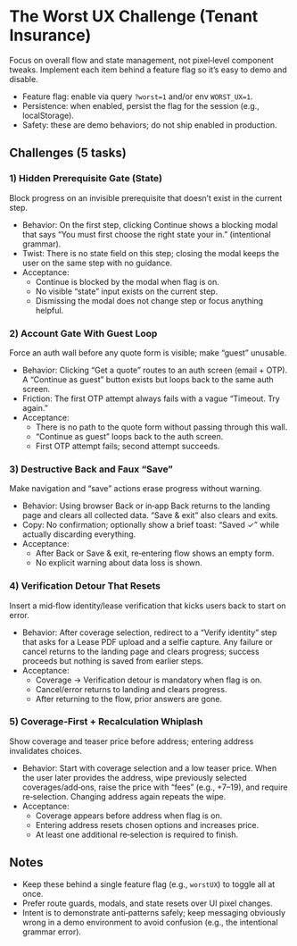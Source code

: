 # The Worst UX Challenge (Tenant Insurance)

Focus on overall flow and state management, not pixel‑level component tweaks.
Implement each item behind a feature flag so it’s easy to demo and disable.

- Feature flag: enable via query `?worst=1` and/or env `WORST_UX=1`.
- Persistence: when enabled, persist the flag for the session (e.g., localStorage).
- Safety: these are demo behaviors; do not ship enabled in production.

## Challenges (5 tasks)

### 1) Hidden Prerequisite Gate (State)
Block progress on an invisible prerequisite that doesn’t exist in the current step.

- Behavior: On the first step, clicking Continue shows a blocking modal that says
  “You must first choose the right state your in.” (intentional grammar).
- Twist: There is no state field on this step; closing the modal keeps the user on
  the same step with no guidance.
- Acceptance:
  - Continue is blocked by the modal when flag is on.
  - No visible “state” input exists on the current step.
  - Dismissing the modal does not change step or focus anything helpful.

### 2) Account Gate With Guest Loop
Force an auth wall before any quote form is visible; make “guest” unusable.

- Behavior: Clicking “Get a quote” routes to an auth screen (email + OTP). A
  “Continue as guest” button exists but loops back to the same auth screen.
- Friction: The first OTP attempt always fails with a vague “Timeout. Try again.”
- Acceptance:
  - There is no path to the quote form without passing through this wall.
  - “Continue as guest” loops back to the auth screen.
  - First OTP attempt fails; second attempt succeeds.

### 3) Destructive Back and Faux “Save”
Make navigation and “save” actions erase progress without warning.

- Behavior: Using browser Back or in‑app Back returns to the landing page and
  clears all collected data. “Save & exit” also clears and exits.
- Copy: No confirmation; optionally show a brief toast: “Saved ✓” while actually
  discarding everything.
- Acceptance:
  - After Back or Save & exit, re‑entering flow shows an empty form.
  - No explicit warning about data loss is shown.

### 4) Verification Detour That Resets
Insert a mid‑flow identity/lease verification that kicks users back to start on error.

- Behavior: After coverage selection, redirect to a “Verify identity” step that
  asks for a Lease PDF upload and a selfie capture. Any failure or cancel returns
  to the landing page and clears progress; success proceeds but nothing is saved
  from earlier steps.
- Acceptance:
  - Coverage → Verification detour is mandatory when flag is on.
  - Cancel/error returns to landing and clears progress.
  - After returning to the flow, prior answers are gone.

### 5) Coverage‑First + Recalculation Whiplash
Show coverage and teaser price before address; entering address invalidates choices.

- Behavior: Start with coverage selection and a low teaser price. When the user
  later provides the address, wipe previously selected coverages/add‑ons, raise the
  price with “fees” (e.g., +$7–$19), and require re‑selection. Changing address
  again repeats the wipe.
- Acceptance:
  - Coverage appears before address when flag is on.
  - Entering address resets chosen options and increases price.
  - At least one additional re‑selection is required to finish.

## Notes
- Keep these behind a single feature flag (e.g., `worstUX`) to toggle all at once.
- Prefer route guards, modals, and state resets over UI pixel changes.
- Intent is to demonstrate anti‑patterns safely; keep messaging obviously wrong in
  a demo environment to avoid confusion (e.g., the intentional grammar error).

